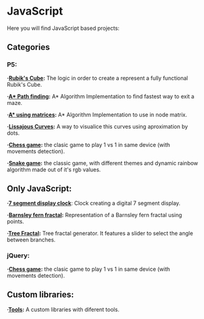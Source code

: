 # JavaScript

Here you will find JavaScript based projects:

## Categories

### P5:

**·[Rubik's Cube](https://github.com/Jkutkut/JS-Rubik_Cube):** The logic in order to create a represent a fully functional Rubik's Cube.

**·[A* Path finding](https://github.com/Jkutkut/Js_Path-finding):** A* Algorithm Implementation to find fastest way to exit a maze.

**·[A* using matrices](https://github.com/Jkutkut/Js_A-Star_Matix_Based):** A* Algorithm Implementation to use in node matrix.

**·[Lissajous Curves](https://github.com/Jkutkut/JS-Lissajous-curves):** A way to visualice this curves using aproximation by dots.

**·[Chess game](https://github.com/Jkutkut/Js_Chess-Game):** the clasic game to play 1 vs 1 in same device (with movements detection).

**·[Snake game](https://github.com/Jkutkut/Js_Snake-Game):** the classic game, with different themes and dynamic rainbow algorithm made out of it's rgb values.


## Only JavaScript:

**·[7 segment display clock](https://github.com/Jkutkut/Js-Seven-segment-display-clock)**: Clock creating a digital 7 segment display.

**·[Barnsley fern fractal](https://github.com/Jkutkut/Js_Barnsley-fern-fractal):** Representation of a Barnsley fern fractal using points.

**·[Tree Fractal](https://github.com/Jkutkut/Js_Tree-Fractal):** Tree fractal generator. It features a slider to select the angle between branches.


### jQuery:

**·[Chess game](https://github.com/Jkutkut/Js_Chess-Game):** the clasic game to play 1 vs 1 in same device (with movements detection).

## Custom libraries:

**·[Tools](https://github.com/Jkutkut/JS-tools):** A custom libraries with diferent tools.
